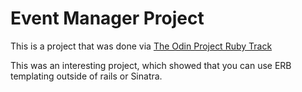 # Event Manager Project

This is a project that was done via [The Odin Project Ruby Track](https://www.theodinproject.com/paths/full-stack-ruby-on-rails/courses/ruby-programming/lessons/event-manager-ruby-programming)

This was an interesting project, which showed that you can use ERB templating outside of rails or Sinatra.